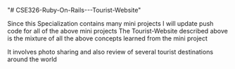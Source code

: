 "# CSE326-Ruby-On-Rails---Tourist-Website" 

Since this Specialization contains many mini projects
I will update push code for all of the above mini projects
The Tourist-Website described above is the mixture of all the above concepts learned from the mini project

It involves photo sharing and also review of several tourist destinations around the world
